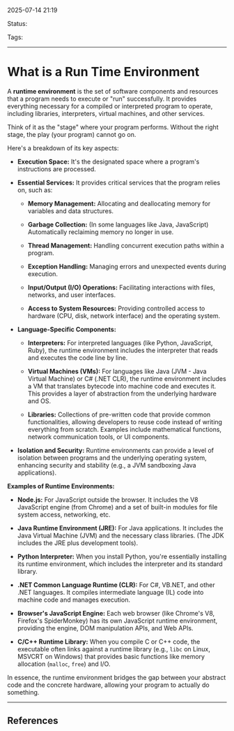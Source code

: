 
2025-07-14 21:19

Status:

Tags:

---
# What is a Run Time Environment
A **runtime environment** is the set of software components and resources that a program needs to execute or "run" successfully. It provides everything necessary for a compiled or interpreted program to operate, including libraries, interpreters, virtual machines, and other services.

Think of it as the "stage" where your program performs. Without the right stage, the play (your program) cannot go on.

Here's a breakdown of its key aspects:

- **Execution Space:** It's the designated space where a program's instructions are processed.
    
- **Essential Services:** It provides critical services that the program relies on, such as:
    
    - **Memory Management:** Allocating and deallocating memory for variables and data structures.
        
    - **Garbage Collection:** (In some languages like Java, JavaScript) Automatically reclaiming memory no longer in use.
        
    - **Thread Management:** Handling concurrent execution paths within a program.
        
    - **Exception Handling:** Managing errors and unexpected events during execution.
        
    - **Input/Output (I/O) Operations:** Facilitating interactions with files, networks, and user interfaces.
        
    - **Access to System Resources:** Providing controlled access to hardware (CPU, disk, network interface) and the operating system.
        
- **Language-Specific Components:**
    
    - **Interpreters:** For interpreted languages (like Python, JavaScript, Ruby), the runtime environment includes the interpreter that reads and executes the code line by line.
        
    - **Virtual Machines (VMs):** For languages like Java (JVM - Java Virtual Machine) or C# (.NET CLR), the runtime environment includes a VM that translates bytecode into machine code and executes it. This provides a layer of abstraction from the underlying hardware and OS.
        
    - **Libraries:** Collections of pre-written code that provide common functionalities, allowing developers to reuse code instead of writing everything from scratch. Examples include mathematical functions, network communication tools, or UI components.
        
- **Isolation and Security:** Runtime environments can provide a level of isolation between programs and the underlying operating system, enhancing security and stability (e.g., a JVM sandboxing Java applications).
    

**Examples of Runtime Environments:**

- **Node.js:** For JavaScript outside the browser. It includes the V8 JavaScript engine (from Chrome) and a set of built-in modules for file system access, networking, etc.
    
- **Java Runtime Environment (JRE):** For Java applications. It includes the Java Virtual Machine (JVM) and the necessary class libraries. (The JDK includes the JRE plus development tools).
    
- **Python Interpreter:** When you install Python, you're essentially installing its runtime environment, which includes the interpreter and its standard library.
    
- **.NET Common Language Runtime (CLR):** For C#, VB.NET, and other .NET languages. It compiles intermediate language (IL) code into machine code and manages execution.
    
- **Browser's JavaScript Engine:** Each web browser (like Chrome's V8, Firefox's SpiderMonkey) has its own JavaScript runtime environment, providing the engine, DOM manipulation APIs, and Web APIs.
    
- **C/C++ Runtime Library:** When you compile C or C++ code, the executable often links against a runtime library (e.g., `libc` on Linux, MSVCRT on Windows) that provides basic functions like memory allocation (`malloc`, `free`) and I/O.
    

In essence, the runtime environment bridges the gap between your abstract code and the concrete hardware, allowing your program to actually do something.

---
## References